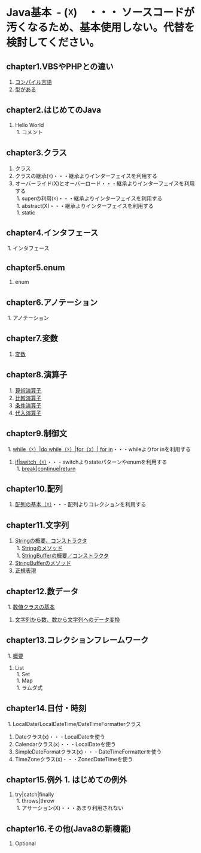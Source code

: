  
# Java基本   - (☓)　・・・  ソースコードが汚くなるため、基本使用しない。代替を検討してください。
  
## chapter1.VBSやPHPとの違い   
  
1. [コンパイル言語](./doc/java-language/JavaLanguage.md) 
1. [型がある](./doc/java-language/JavaLanguage.md)
    
## chapter2.はじめてのJava   
  
1. Hello World  
 1. コメント  
  
## chapter3.クラス 
  
1. クラス    
1. クラスの継承(☓)・・・継承よりインターフェイスを利用する  
1. オーバーライド(X)とオーバーロード・・・継承よりインターフェイスを利用する  
 1. superの利用(☓)・・・継承よりインターフェイスを利用する  
 1. abstract(X)・・・継承よりインターフェイスを利用する  
 1. static   

## chapter4.インタフェース

 1. インタフェース

## chapter5.enum 

1. enum

## chapter6.アノテーション

 1. アノテーション

## chapter7.変数 

1. [変数](http://www.javaroad.jp/java_variable.htm)  

## chapter8.演算子 

1. [算術演算子](http://www.javaroad.jp/java_operator1.htm) 
1. [比較演算子](http://www.javaroad.jp/java_operator2.htm) 
1. [条件演算子](http://www.javaroad.jp/java_operator3.htm) 
1. [代入演算子](http://www.javaroad.jp/java_operator6.htm)

## chapter9.制御文

 1. [while（☓）|do while（☓）|for（x）| for in](http://www.javaroad.jp/java_control1.htm)・・・whileよりfor inを利用する   
1. [if|switch（☓）](http://www.javaroad.jp/java_control2.htm)・・・switchよりstateパターンやenumを利用する  
 1. [break|continue|return](http://www.javaroad.jp/java_control3.htm)  


## chapter10.配列 

1. [配列の基本（☓）](http://www.javaroad.jp/java_array1.htm)・・・配列よりコレクションを利用する  

## chapter11.文字列 

1. [Stringの概要、コンストラクタ](http://www.javaroad.jp/java_character2.htm)  
 1. [Stringのメソッド](http://www.javaroad.jp/java_character3.htm)  
 1. [StringBufferの概要／コンストラクタ](http://www.javaroad.jp/java_character4.htm)   
1. [StringBufferのメソッド](http://www.javaroad.jp/java_character5.htm)   
1. [正規表現](http://www.javaroad.jp/java_character7.htm)    

## chapter12.数データ  
  
 1. [数値クラスの基本](http://www.javaroad.jp/java_number1.htm)   
1. [文字列から数、数から文字列へのデータ変換](http://www.javaroad.jp/java_number2.htm)  

## chapter13.コレクションフレームワーク

 1. [概要](http://www.javaroad.jp/java_collection1.htm)   
1. List  
 1. Set  
 1. Map  
 1. ラムダ式  

## chapter14.日付・時刻

 1. LocalDate/LocalDateTime/DateTimeFormatterクラス   
1. Dateクラス(x)・・・LocalDateを使う   
1. Calendarクラス(x)・・・LocalDateを使う   
1. SimpleDateFormatクラス(x)・・・DateTimeFormatterを使う   
1. TimeZoneクラス(x)・・・ZonedDateTimeを使う  

## chapter15.例外 1. はじめての例外 

1. try|catch|finally  
 1. throws|throw  
 1. アサーション(X)・・・あまり利用されない    

## chapter16.その他(Java8の新機能) 

1. Optional   
